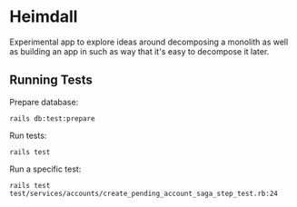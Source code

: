 # Heimdall

Experimental app to explore ideas around decomposing a monolith as well as 
building an app in such as way that it's easy to decompose it later.


## Running Tests

Prepare database:

```
rails db:test:prepare
```

Run tests:

```
rails test
```

Run a specific test:
```
rails test test/services/accounts/create_pending_account_saga_step_test.rb:24
```
